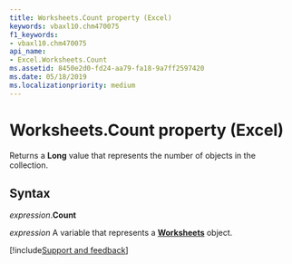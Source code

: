 ```yaml
---
title: Worksheets.Count property (Excel)
keywords: vbaxl10.chm470075
f1_keywords:
- vbaxl10.chm470075
api_name:
- Excel.Worksheets.Count
ms.assetid: 8450e2d0-fd24-aa79-fa18-9a7ff2597420
ms.date: 05/18/2019
ms.localizationpriority: medium
---
```



# Worksheets.Count property (Excel)

Returns a **Long** value that represents the number of objects in the collection.


## Syntax

_expression_.**Count**

_expression_ A variable that represents a **[Worksheets](Excel.Worksheets.md)** object.




[!include[Support and feedback](~/includes/feedback-boilerplate.md)]
